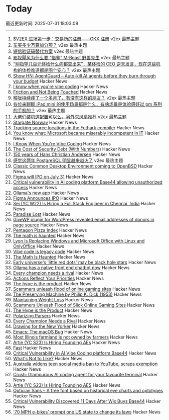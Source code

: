 # Today

最近更新时间: 2025-07-31 18:03:08

--- 
1. [$V2EX 进场第一步：交易所的注册——OKX 注册](https://www.v2ex.com/t/1149014) v2ex 最热主题
2. [车买多少万算加分项？](https://www.v2ex.com/t/1148976) v2ex 最热主题
3. [短信验证码替代方案](https://www.v2ex.com/t/1148960) v2ex 最热主题
4. [影视飓风为什么要 “借鉴” MrBeast 野兽先生](https://www.v2ex.com/t/1148955) v2ex 最热主题
5. [“别指望几百元体检什么病都查出来”，某体检的 CEO 逆天发言，现在这些机构的体检难道都是图个安心？](https://www.v2ex.com/t/1148923) v2ex 最热主题
6. [Show HN: AgentGuard – Auto-kill AI agents before they burn through your budget](https://github.com/dipampaul17/AgentGuard) Hacker News
7. [I know when you're vibe coding](https://alexkondov.com/i-know-when-youre-vibe-coding/) Hacker News
8. [Friction and Not Being Touched](https://tante.cc/2025/07/30/friction-and-not-being-touched/) Hacker News
9. [喉咙持续痒了一个多月了，有没有这样的朋友？](https://www.v2ex.com/t/1148938) v2ex 最热主题
10. [各位来聊聊 iPad mini 的使用场景都是什么，有啥场景是体验感好过 pm 系列的手机的？](https://www.v2ex.com/t/1148920) v2ex 最热主题
11. [大佬们装机这配置可以么，另外求风扇推荐](https://www.v2ex.com/t/1148901) v2ex 最热主题
12. [Stargate Norway](https://openai.com/index/introducing-stargate-norway/) Hacker News
13. [Tracking source locations in the Futhark compiler](https://futhark-lang.org/blog/2025-07-29-tracking-source-locations.html) Hacker News
14. [You know what: Microsoft became miserably incompetent in IT](https://mikekaganski.wordpress.com/2025/07/25/microsoft-anybody-home/) Hacker News
15. [I Know When You're Vibe Coding](https://alexkondov.com/i-know-when-youre-vibe-coding/) Hacker News
16. [The Cost of Security Debt (With Numbers)](https://rsolv.dev/blog/real-cost-security-debt-roi) Hacker News
17. [150 years of Hans Christian Andersen](https://www.newstatesman.com/culture/books/book-of-the-day/2025/07/150-years-of-the-bizarre-hans-christian-andersen) Hacker News
18. [感觉这两年 PostgreSQL 明显越来越火了](https://www.v2ex.com/t/1148894) v2ex 最热主题
19. [Classic Common Desktop Environment coming to OpenBSD](https://undeadly.org/cgi?action=article;sid=20250730080301) Hacker News
20. [Figma will IPO on July 31](https://www.figma.com/blog/ipo-pricing/) Hacker News
21. [Critical vulnerability in AI coding platform Base44 allowing unauthorized access](https://www.wiz.io/blog/critical-vulnerability-base44) Hacker News
22. [Ollama's new app](https://ollama.com/blog/new-app) Hacker News
23. [Figma Announces IPO](https://www.figma.com/blog/ipo-pricing/) Hacker News
24. [Sei (YC W22) Is Hiring a Full Stack Engineer in Chennai, India](https://www.ycombinator.com/companies/sei/jobs/LeAtLYf-full-stack-engineer-typescript-react-gen-ai) Hacker News
25. [Paradise Lost](https://alexandermigdal.com/paradise-lost/) Hacker News
26. [GiveWP plugin for WordPress revealed email addresses of donors in page source](https://corbettreport.com/data-leak-at-corbett-report/) Hacker News
27. [Pentagon Pizza Index](https://www.pizzint.watch/) Hacker News
28. [The math is haunted](https://overreacted.io/the-math-is-haunted/) Hacker News
29. [Lyon Is Replacing Windows and Microsoft Office with Linux and OnlyOffice](https://www.zdnet.com/article/this-city-is-dumping-microsoft-office-and-windows-for-onlyoffice-and-linux-heres-why/) Hacker News
30. [Vibe code is legacy code](https://blog.val.town/vibe-code) Hacker News
31. [The Math Is Haunted](https://overreacted.io/the-math-is-haunted/) Hacker News
32. [Early universe's 'little red dots' may be black hole stars](https://www.science.org/content/article/early-universe-s-little-red-dots-may-be-black-hole-stars) Hacker News
33. [Ollama has a native front end chatbot now](https://ollama.com/blog/new-app) Hacker News
34. [Every champion needs a rival](https://tombrady.com/posts/every-champion-needs-a-rival) Hacker News
35. [Actions Reflect Your Priorities](https://tombrady.com/posts/your-actions-reflect-your-priorities) Hacker News
36. [The hype is the product](https://rys.io/en/180.html) Hacker News
37. [Scammers unleash flood of online gaming sites](https://krebsonsecurity.com/2025/07/scammers-unleash-flood-of-slick-online-gaming-sites/) Hacker News
38. [The Preserving Machine by Philip K. Dick (1953)](https://archive.org/details/Fantasy_Science_Fiction_v004n06_1953-06) Hacker News
39. [Maintaining Weight Loss](https://macrofactorapp.com/maintain-weight-loss/) Hacker News
40. [Scammers Unleash Flood of Slick Online Gaming Sites](https://krebsonsecurity.com/2025/07/scammers-unleash-flood-of-slick-online-gaming-sites/) Hacker News
41. [The Hype is the Product](https://rys.io/en/180.html) Hacker News
42. [Polarizing Parsers](https://flak.tedunangst.com/post/polarizing-parsers) Hacker News
43. [Every Champion Needs a Rival](https://tombrady.com/posts/every-champion-needs-a-rival) Hacker News
44. [Drawing for the New Yorker](https://lizadonnelly.substack.com/p/drawing-for-the-new-yorker) Hacker News
45. [Emacs: The macOS Bug](https://xlii.space/eng/emacs-the-macos-bug/) Hacker News
46. [Most Illinois farmland is not owned by farmers](https://www.chicagotribune.com/2025/06/01/illinois-farming-ownership-climate-change/) Hacker News
47. [Artie (YC S23) Is Hiring Founding AEs](https://www.ycombinator.com/companies/artie/jobs/CfSrcAH-founding-ae) Hacker News
48. [Fast](https://www.catherinejue.com/fast) Hacker News
49. [Critical Vulnerability in AI Vibe Coding platform Base44](https://www.wiz.io/blog/critical-vulnerability-base44) Hacker News
50. [What's Not to Like?](https://theamericanscholar.org/whats-not-to-like/) Hacker News
51. [Australia widens teen social media ban to YouTube, scraps exemption](https://www.reuters.com/legal/litigation/australia-widens-teen-social-media-ban-youtube-scraps-exemption-2025-07-29/) Hacker News
52. [Crush: Glamourous AI coding agent for your favourite terminal](https://github.com/charmbracelet/crush) Hacker News
53. [Artie (YC S23) Is Hiring Founding AES](https://www.ycombinator.com/companies/artie/jobs/CfSrcAH-founding-ae) Hacker News
54. [Optician Sans – A free font based on historical eye charts and optotypes](https://optician-sans.com/) Hacker News
55. [Critical Vulnerability Discovered 11 Days After Wix Buys Base44](https://www.wiz.io/blog/critical-vulnerability-base44) Hacker News
56. ['70 MPH e-bikes' prompt one US state to change its laws](https://electrek.co/2025/07/29/70-mph-e-bikes-prompt-one-us-state-to-change-its-laws/) Hacker News
